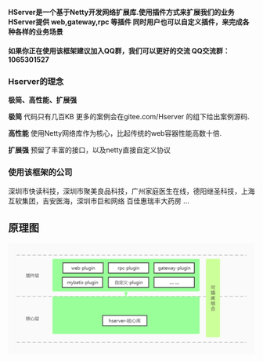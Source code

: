 #### HServer是一个基于Netty开发网络扩展库.使用插件方式来扩展我们的业务 HServer提供 web,gateway,rpc 等插件 同时用户也可以自定义插件，来完成各种各样的业务场景
#### 如果你正在使用该框架建议加入QQ群，我们可以更好的交流 QQ交流群：1065301527
### Hserver的理念

**极简、高性能、扩展强**

**极简** 代码只有几百KB 更多的案例会在gitee.com/Hserver 的组下给出案例源码.

**高性能** 使用Netty网络库作为核心，比起传统的web容器性能高数十倍.

**扩展强** 预留了丰富的接口，以及netty直接自定义协议

### 使用该框架的公司
深圳市快读科技，深圳市聚美良品科技，广州家庭医生在线，德阳继圣科技，上海互软集团，吉安医海，深圳市巨和网络 百佳惠瑞丰大药房
...

## 原理图
![原理](..//img/planning_map.jpg)
